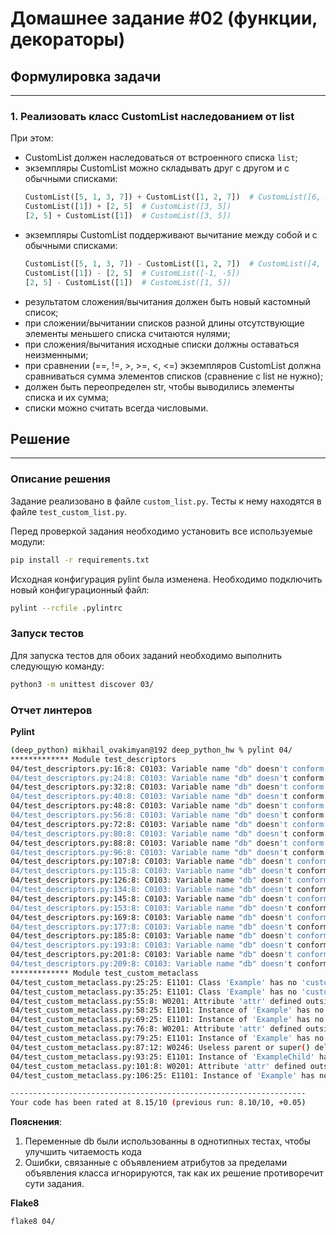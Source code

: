 # Домашнее задание #02 (функции, декораторы)

## Формулировка задачи

---
### 1. Реализовать класс CustomList наследованием от list

При этом:
- CustomList должен наследоваться от встроенного списка `list`;
- экземпляры CustomList можно складывать друг с другом и с обычными списками:
  ```py
  CustomList([5, 1, 3, 7]) + CustomList([1, 2, 7])  # CustomList([6, 3, 10, 7])
  CustomList([1]) + [2, 5]  # CustomList([3, 5])
  [2, 5] + CustomList([1])  # CustomList([3, 5])
  ```
- экземпляры CustomList поддерживают вычитание между собой и с обычными списками:
  ```py
  CustomList([5, 1, 3, 7]) - CustomList([1, 2, 7])  # CustomList([4, -1, -4, 7])
  CustomList([1]) - [2, 5]  # CustomList([-1, -5])
  [2, 5] - CustomList([1])  # CustomList([1, 5])
  ```
- результатом сложения/вычитания должен быть новый кастомный список;
- при сложении/вычитании списков разной длины отсутствующие элементы меньшего списка считаются нулями;
- при сложения/вычитания исходные списки должны оставаться неизменными;
- при сравнении (==, !=, >, >=, <, <=) экземпляров CustomList должна сравниваться сумма элементов списков (сравнение с list не нужно);
- должен быть переопределен str, чтобы выводились элементы списка и их сумма;
- списки можно считать всегда числовыми.


## Решение

---

### Описание решения


Задание реализовано в файле `custom_list.py`. Тесты к нему находятся в файле `test_custom_list.py`.

Перед проверкой задания необходимо установить все используемые модули:
```bash
pip install -r requirements.txt
```

Исходная конфигурация pylint была изменена. Необходимо подключить новый конфигурационный файл:
```bash
pylint --rcfile .pylintrc
```

### Запуск тестов

Для запуска тестов для обоих заданий необходимо выполнить следующую команду:
```bash
python3 -m unittest discover 03/
```

### Отчет линтеров

**Pylint**
```bash
(deep_python) mikhail_ovakimyan@192 deep_python_hw % pylint 04/
************* Module test_descriptors
04/test_descriptors.py:16:8: C0103: Variable name "db" doesn't conform to snake_case naming style (invalid-name)
04/test_descriptors.py:24:8: C0103: Variable name "db" doesn't conform to snake_case naming style (invalid-name)
04/test_descriptors.py:32:8: C0103: Variable name "db" doesn't conform to snake_case naming style (invalid-name)
04/test_descriptors.py:40:8: C0103: Variable name "db" doesn't conform to snake_case naming style (invalid-name)
04/test_descriptors.py:48:8: C0103: Variable name "db" doesn't conform to snake_case naming style (invalid-name)
04/test_descriptors.py:56:8: C0103: Variable name "db" doesn't conform to snake_case naming style (invalid-name)
04/test_descriptors.py:72:8: C0103: Variable name "db" doesn't conform to snake_case naming style (invalid-name)
04/test_descriptors.py:80:8: C0103: Variable name "db" doesn't conform to snake_case naming style (invalid-name)
04/test_descriptors.py:88:8: C0103: Variable name "db" doesn't conform to snake_case naming style (invalid-name)
04/test_descriptors.py:96:8: C0103: Variable name "db" doesn't conform to snake_case naming style (invalid-name)
04/test_descriptors.py:107:8: C0103: Variable name "db" doesn't conform to snake_case naming style (invalid-name)
04/test_descriptors.py:115:8: C0103: Variable name "db" doesn't conform to snake_case naming style (invalid-name)
04/test_descriptors.py:126:8: C0103: Variable name "db" doesn't conform to snake_case naming style (invalid-name)
04/test_descriptors.py:134:8: C0103: Variable name "db" doesn't conform to snake_case naming style (invalid-name)
04/test_descriptors.py:145:8: C0103: Variable name "db" doesn't conform to snake_case naming style (invalid-name)
04/test_descriptors.py:153:8: C0103: Variable name "db" doesn't conform to snake_case naming style (invalid-name)
04/test_descriptors.py:169:8: C0103: Variable name "db" doesn't conform to snake_case naming style (invalid-name)
04/test_descriptors.py:177:8: C0103: Variable name "db" doesn't conform to snake_case naming style (invalid-name)
04/test_descriptors.py:185:8: C0103: Variable name "db" doesn't conform to snake_case naming style (invalid-name)
04/test_descriptors.py:193:8: C0103: Variable name "db" doesn't conform to snake_case naming style (invalid-name)
04/test_descriptors.py:201:8: C0103: Variable name "db" doesn't conform to snake_case naming style (invalid-name)
04/test_descriptors.py:209:8: C0103: Variable name "db" doesn't conform to snake_case naming style (invalid-name)
************* Module test_custom_metaclass
04/test_custom_metaclass.py:25:25: E1101: Class 'Example' has no 'custom_attr' member (no-member)
04/test_custom_metaclass.py:35:25: E1101: Class 'Example' has no 'custom_func' member (no-member)
04/test_custom_metaclass.py:55:8: W0201: Attribute 'attr' defined outside __init__ (attribute-defined-outside-init)
04/test_custom_metaclass.py:58:25: E1101: Instance of 'Example' has no 'custom_attr' member (no-member)
04/test_custom_metaclass.py:69:25: E1101: Instance of 'Example' has no 'custom_attr' member (no-member)
04/test_custom_metaclass.py:76:8: W0201: Attribute 'attr' defined outside __init__ (attribute-defined-outside-init)
04/test_custom_metaclass.py:79:25: E1101: Instance of 'Example' has no 'custom_attr' member (no-member)
04/test_custom_metaclass.py:87:12: W0246: Useless parent or super() delegation in method '__init__' (useless-parent-delegation)
04/test_custom_metaclass.py:93:25: E1101: Instance of 'ExampleChild' has no 'custom_attr' member (no-member)
04/test_custom_metaclass.py:101:8: W0201: Attribute 'attr' defined outside __init__ (attribute-defined-outside-init)
04/test_custom_metaclass.py:106:25: E1101: Instance of 'Example' has no 'new_custom_attr' member (no-member)

------------------------------------------------------------------
Your code has been rated at 8.15/10 (previous run: 8.10/10, +0.05)
```

**Пояснения**:
1. Переменные db были использованны в однотипных тестах, чтобы улучшить читаемость кода
2. Ошибки, связанные с объявлением атрибутов за пределами объявления класса игнорируются, так как их решение противоречит сути задания.

**Flake8**
```bash
flake8 04/
```

